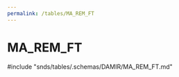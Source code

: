```yaml
---
permalink: /tables/MA_REM_FT
---
```

# MA\_REM\_FT
<!-- SPDX-License-Identifier: MPL-2.0 -->

<!-- ATTENTION : Ne pas supprimer ou modifier la ligne ci-dessous -->
#include "snds/tables/.schemas/DAMIR/MA_REM_FT.md"
<!-- ATTENTION : Ne pas supprimer ou modifier la ligne ci-dessus -->
